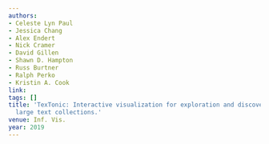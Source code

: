 ```yaml
---
authors:
- Celeste Lyn Paul
- Jessica Chang
- Alex Endert
- Nick Cramer
- David Gillen
- Shawn D. Hampton
- Russ Burtner
- Ralph Perko
- Kristin A. Cook
link:
tags: []
title: 'TexTonic: Interactive visualization for exploration and discovery of very
  large text collections.'
venue: Inf. Vis.
year: 2019
---
```

